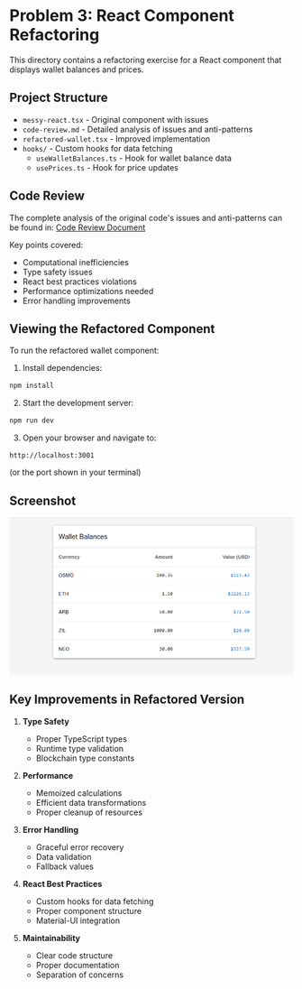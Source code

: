 # Problem 3: React Component Refactoring

This directory contains a refactoring exercise for a React component that displays wallet balances and prices.

## Project Structure

- `messy-react.tsx` - Original component with issues
- `code-review.md` - Detailed analysis of issues and anti-patterns
- `refactored-wallet.tsx` - Improved implementation
- `hooks/` - Custom hooks for data fetching
  - `useWalletBalances.ts` - Hook for wallet balance data
  - `usePrices.ts` - Hook for price updates

## Code Review

The complete analysis of the original code's issues and anti-patterns can be found in:
[Code Review Document](./code-review.md)

Key points covered:
- Computational inefficiencies
- Type safety issues
- React best practices violations
- Performance optimizations needed
- Error handling improvements

## Viewing the Refactored Component

To run the refactored wallet component:

1. Install dependencies:
```bash
npm install
```

2. Start the development server:
```bash
npm run dev
```

3. Open your browser and navigate to:
```
http://localhost:3001
```
(or the port shown in your terminal)


## Screenshot

![Wallet Balance UI](./assets/screenshot.png)


## Key Improvements in Refactored Version

1. **Type Safety**
   - Proper TypeScript types
   - Runtime type validation
   - Blockchain type constants

2. **Performance**
   - Memoized calculations
   - Efficient data transformations
   - Proper cleanup of resources

3. **Error Handling**
   - Graceful error recovery
   - Data validation
   - Fallback values

4. **React Best Practices**
   - Custom hooks for data fetching
   - Proper component structure
   - Material-UI integration

5. **Maintainability**
   - Clear code structure
   - Proper documentation
   - Separation of concerns 